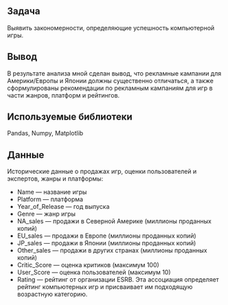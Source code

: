 ## Задача
Выявить закономерности, определяющие успешность компьютерной игры.
## Вывод
В результате анализа мной сделан вывод, что рекламные кампании для Америки/Европы и Японии должны существенно отличаться, а также сформулированы рекомендации по рекламным кампаниям для игр в части жанров, платформ и рейтингов.
## Используемые библиотеки
Pandas, Numpy, Matplotlib
## Данные
Исторические данные о продажах игр, оценки пользователей и экспертов, жанры и платформы:
- Name — название игры
- Platform — платформа
- Year_of_Release — год выпуска
- Genre — жанр игры
- NA_sales — продажи в Северной Америке (миллионы проданных копий)
- EU_sales — продажи в Европе (миллионы проданных копий)
- JP_sales — продажи в Японии (миллионы проданных копий)
- Other_sales — продажи в других странах (миллионы проданных копий)
- Critic_Score — оценка критиков (максимум 100)
- User_Score — оценка пользователей (максимум 10)
- Rating — рейтинг от организации ESRB. Эта ассоциация определяет рейтинг компьютерных игр и присваивает им подходящую возрастную категорию.
